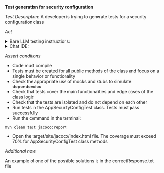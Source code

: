 **Test generation for security configuration**

*Test Description*:
A developer is trying to generate tests for a security configuration class

*Act*

<details>
<summary>Bare LLM testing instructions:</summary>

- Open the prompt.txt file
- Copy a question located in the prompt.txt file to the chat window
- Submit the question
- Open the project tests-creation/security-config/java
- Open the AppSecurityConfig class
- Add suggested tests to the AppSecurityConfigTest class
- Add all necessary imports

</details>

<details>
<summary>Chat IDE:</summary>

- Open the project tests-creation/security-config/java
- Open the AppSecurityConfig class
- Highlight the AppSecurityConfig class
- Type in the chat window:

```
Create tests for the AppSecurityConfig class using Spring web security framework for testing and cover both positive and negative scenarios
```

- Add suggested tests to the AppSecurityConfigTest class
- Add all necessary imports

</details>

*Assert conditions*

- Code must compile
- Tests must be created for all public methods of the class and focus on a single behavior or functionality
- Check the appropriate use of mocks and stubs to simulate dependencies
- Check that tests cover the main functionalities and edge cases of the class logic
- Check that the tests are isolated and do not depend on each other
- Run tests in the AppSecurityConfigTest class. Tests must pass successfully
- Run the command in the terminal:

```
mvn clean test jacoco:report
```

- Open the target/site/jacoco/index.html file. The coverage must exceed 70% for AppSecurityConfigTest class methods

*Additional note*

An example of one of the possible solutions is in the correctResponse.txt file